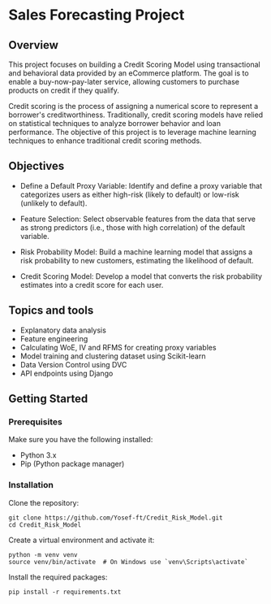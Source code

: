 # Sales Forecasting Project
## Overview
This project focuses on building a Credit Scoring Model using transactional and behavioral data provided by an eCommerce platform. The goal is to enable a buy-now-pay-later service, allowing customers to purchase products on credit if they qualify.

Credit scoring is the process of assigning a numerical score to represent a borrower's creditworthiness. Traditionally, credit scoring models have relied on statistical techniques to analyze borrower behavior and loan performance. The objective of this project is to leverage machine learning techniques to enhance traditional credit scoring methods.

## Objectives
- Define a Default Proxy Variable: Identify and define a proxy variable that categorizes users as either high-risk (likely to default) or low-risk (unlikely to default).

- Feature Selection: Select observable features from the data that serve as strong predictors (i.e., those with high correlation) of the default variable.

- Risk Probability Model: Build a machine learning model that assigns a risk probability to new customers, estimating the likelihood of default.

- Credit Scoring Model: Develop a model that converts the risk probability estimates into a credit score for each user.


## Topics and tools
- Explanatory data analysis
- Feature engineering
- Calculating WoE, IV and RFMS for creating proxy variables
- Model training and clustering dataset using Scikit-learn
- Data Version Control using DVC
- API endpoints using Django


## Getting Started
### Prerequisites
Make sure you have the following installed:
  * Python 3.x
  * Pip (Python package manager)

### Installation
Clone the repository:
```
git clone https://github.com/Yosef-ft/Credit_Risk_Model.git
cd Credit_Risk_Model
```
Create a virtual environment and activate it:
```
python -m venv venv
source venv/bin/activate  # On Windows use `venv\Scripts\activate`
```
Install the required packages:
```
pip install -r requirements.txt
```
